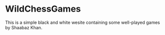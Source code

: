 # WildChessGames
This is a simple black and white wesite containing some well-played games by Shaabaz Khan.
